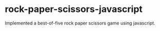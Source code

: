# rock-paper-scissors-javascript
Implemented a best-of-five rock paper scissors game using javascript. 